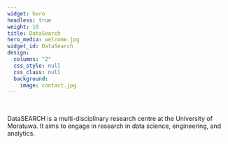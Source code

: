 ```yaml
---
widget: hero
headless: true
weight: 10
title: DataSearch
hero_media: welcome.jpg
widget_id: DataSearch
design:
  columns: "2"
  css_style: null
  css_class: null
  background:
    image: contact.jpg
---
```

<br>

<!--StartFragment-->

DataSEARCH is a multi-disciplinary research centre at the University of Moratuwa. It aims to engage in research in data science, engineering, and analytics. 

<!--EndFragment-->